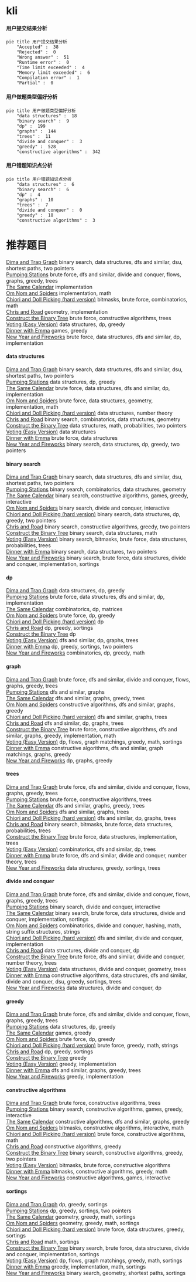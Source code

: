 # kli
<!-- tabs:start -->
#### **用户提交结果分析**

```mermaid
pie title 用户提交结果分析
    "Accepted" :  38
    "Rejected" :  0
    "Wrong answer" :  51
    "Runtime error" :  0
    "Time limit exceeded" :  4
    "Memory limit exceeded" :  6
    "Compilation error" :  1
    "Partial" :  0
```
#### **用户做题类型偏好分析**

```mermaid
pie title 用户做题类型偏好分析
    "data structures" :  18
    "binary search" :  9
    "dp" :  199
    "graphs" :  144
    "trees" :  11
    "divide and conquer" :  3
    "greedy" :  528
    "constructive algorithms" :  342
```
#### **用户错题知识点分析**

```mermaid
pie title 用户错题知识点分析
    "data structures" :  6
    "binary search" :  6
    "dp" :  4
    "graphs" :  10
    "trees" :  7
    "divide and conquer" :  0
    "greedy" :  18
    "constructive algorithms" :  3
```
<!-- tabs:end -->
# 推荐题目
[Dima and Trap Graph](http://codeforces.com/problemset/problem/366/D)		binary search,
                        data structures,
                        dfs and similar,
                        dsu,
                        shortest paths,
                        two pointers		  
[Pumping Stations](http://codeforces.com/problemset/problem/343/E)		brute force,
                        dfs and similar,
                        divide and conquer,
                        flows,
                        graphs,
                        greedy,
                        trees		  
[The Same Calendar](http://codeforces.com/problemset/problem/678/B)		implementation		  
[Om Nom and Spiders](http://codeforces.com/problemset/problem/436/B)		implementation,
                        math		  
[Chiori and Doll Picking (hard version)](http://codeforces.com/problemset/problem/1336/E2)		bitmasks,
                        brute force,
                        combinatorics,
                        math		  
[Chris and Road](http://codeforces.com/problemset/problem/703/C)		geometry,
                        implementation		  
[Construct the Binary Tree](http://codeforces.com/problemset/problem/1311/E)		brute force,
                        constructive algorithms,
                        trees		  
[Voting (Easy Version)](http://codeforces.com/problemset/problem/1251/E1)		data structures,
                        dp,
                        greedy		  
[Dinner with Emma](http://codeforces.com/problemset/problem/616/B)		games,
                        greedy		  
[New Year and Fireworks](http://codeforces.com/problemset/problem/750/D)		brute force,
                        data structures,
                        dfs and similar,
                        dp,
                        implementation		  
<!-- tabs:start -->
#### **data structures**
[Dima and Trap Graph](http://codeforces.com/problemset/problem/366/D)		binary search,
                        data structures,
                        dfs and similar,
                        dsu,
                        shortest paths,
                        two pointers		  
[Pumping Stations](http://codeforces.com/problemset/problem/1251/E1)		data structures,
                        dp,
                        greedy		  
[The Same Calendar](http://codeforces.com/problemset/problem/750/D)		brute force,
                        data structures,
                        dfs and similar,
                        dp,
                        implementation		  
[Om Nom and Spiders](http://codeforces.com/problemset/problem/514/B)		brute force,
                        data structures,
                        geometry,
                        implementation,
                        math		  
[Chiori and Doll Picking (hard version)](http://codeforces.com/problemset/problem/870/F)		data structures,
                        number theory		  
[Chris and Road](http://codeforces.com/problemset/problem/815/D)		binary search,
                        combinatorics,
                        data structures,
                        geometry		  
[Construct the Binary Tree](http://codeforces.com/problemset/problem/846/F)		data structures,
                        math,
                        probabilities,
                        two pointers		  
[Voting (Easy Version)](http://codeforces.com/problemset/problem/853/C)		data structures		  
[Dinner with Emma](http://codeforces.com/problemset/problem/200/A)		brute force,
                        data structures		  
[New Year and Fireworks](http://codeforces.com/problemset/problem/1492/C)		binary search,
                        data structures,
                        dp,
                        greedy,
                        two pointers		  
#### **binary search**
[Dima and Trap Graph](http://codeforces.com/problemset/problem/366/D)		binary search,
                        data structures,
                        dfs and similar,
                        dsu,
                        shortest paths,
                        two pointers		  
[Pumping Stations](http://codeforces.com/problemset/problem/815/D)		binary search,
                        combinatorics,
                        data structures,
                        geometry		  
[The Same Calendar](http://codeforces.com/problemset/problem/896/B)		binary search,
                        constructive algorithms,
                        games,
                        greedy,
                        interactive		  
[Om Nom and Spiders](http://codeforces.com/problemset/problem/1372/F)		binary search,
                        divide and conquer,
                        interactive		  
[Chiori and Doll Picking (hard version)](http://codeforces.com/problemset/problem/1492/C)		binary search,
                        data structures,
                        dp,
                        greedy,
                        two pointers		  
[Chris and Road](http://codeforces.com/problemset/problem/1463/D)		binary search,
                        constructive algorithms,
                        greedy,
                        two pointers		  
[Construct the Binary Tree](http://codeforces.com/problemset/problem/1490/G)		binary search,
                        data structures,
                        math		  
[Voting (Easy Version)](http://codeforces.com/problemset/problem/1479/D)		binary search,
                        bitmasks,
                        brute force,
                        data structures,
                        probabilities,
                        trees		  
[Dinner with Emma](http://codeforces.com/problemset/problem/1436/E)		binary search,
                        data structures,
                        two pointers		  
[New Year and Fireworks](http://codeforces.com/problemset/problem/1461/D)		binary search,
                        brute force,
                        data structures,
                        divide and conquer,
                        implementation,
                        sortings		  
#### **dp**
[Dima and Trap Graph](http://codeforces.com/problemset/problem/1251/E1)		data structures,
                        dp,
                        greedy		  
[Pumping Stations](http://codeforces.com/problemset/problem/750/D)		brute force,
                        data structures,
                        dfs and similar,
                        dp,
                        implementation		  
[The Same Calendar](http://codeforces.com/problemset/problem/917/C)		combinatorics,
                        dp,
                        matrices		  
[Om Nom and Spiders](http://codeforces.com/problemset/problem/662/E)		brute force,
                        dp,
                        greedy		  
[Chiori and Doll Picking (hard version)](http://codeforces.com/problemset/problem/711/C)		dp		  
[Chris and Road](http://codeforces.com/problemset/problem/1286/A)		dp,
                        greedy,
                        sortings		  
[Construct the Binary Tree](http://codeforces.com/problemset/problem/176/B)		dp		  
[Voting (Easy Version)](http://codeforces.com/problemset/problem/700/B)		dfs and similar,
                        dp,
                        graphs,
                        trees		  
[Dinner with Emma](http://codeforces.com/problemset/problem/1394/A)		dp,
                        greedy,
                        sortings,
                        two pointers		  
[New Year and Fireworks](http://codeforces.com/problemset/problem/1511/E)		combinatorics,
                        dp,
                        greedy,
                        math		  
#### **graph**
[Dima and Trap Graph](http://codeforces.com/problemset/problem/343/E)		brute force,
                        dfs and similar,
                        divide and conquer,
                        flows,
                        graphs,
                        greedy,
                        trees		  
[Pumping Stations](https://codeforces.com/contest/1161/problem/D)		dfs and similar,
                        graphs		  
[The Same Calendar](http://codeforces.com/problemset/problem/767/C)		dfs and similar,
                        graphs,
                        greedy,
                        trees		  
[Om Nom and Spiders](http://codeforces.com/problemset/problem/1325/F)		constructive algorithms,
                        dfs and similar,
                        graphs,
                        greedy		  
[Chiori and Doll Picking (hard version)](http://codeforces.com/problemset/problem/862/B)		dfs and similar,
                        graphs,
                        trees		  
[Chris and Road](http://codeforces.com/problemset/problem/700/B)		dfs and similar,
                        dp,
                        graphs,
                        trees		  
[Construct the Binary Tree](http://codeforces.com/problemset/problem/1487/C)		brute force,
                        constructive algorithms,
                        dfs and similar,
                        graphs,
                        greedy,
                        implementation,
                        math		  
[Voting (Easy Version)](http://codeforces.com/problemset/problem/1437/C)		dp,
                        flows,
                        graph matchings,
                        greedy,
                        math,
                        sortings		  
[Dinner with Emma](http://codeforces.com/problemset/problem/1470/D)		constructive algorithms,
                        dfs and similar,
                        graph matchings,
                        graphs,
                        greedy		  
[New Year and Fireworks](http://codeforces.com/problemset/problem/1476/C)		dp,
                        graphs,
                        greedy		  
#### **trees**
[Dima and Trap Graph](http://codeforces.com/problemset/problem/343/E)		brute force,
                        dfs and similar,
                        divide and conquer,
                        flows,
                        graphs,
                        greedy,
                        trees		  
[Pumping Stations](http://codeforces.com/problemset/problem/1311/E)		brute force,
                        constructive algorithms,
                        trees		  
[The Same Calendar](http://codeforces.com/problemset/problem/767/C)		dfs and similar,
                        graphs,
                        greedy,
                        trees		  
[Om Nom and Spiders](http://codeforces.com/problemset/problem/862/B)		dfs and similar,
                        graphs,
                        trees		  
[Chiori and Doll Picking (hard version)](http://codeforces.com/problemset/problem/700/B)		dfs and similar,
                        dp,
                        graphs,
                        trees		  
[Chris and Road](http://codeforces.com/problemset/problem/1479/D)		binary search,
                        bitmasks,
                        brute force,
                        data structures,
                        probabilities,
                        trees		  
[Construct the Binary Tree](http://codeforces.com/problemset/problem/1511/C)		brute force,
                        data structures,
                        implementation,
                        trees		  
[Voting (Easy Version)](http://codeforces.com/problemset/problem/1499/F)		combinatorics,
                        dfs and similar,
                        dp,
                        trees		  
[Dinner with Emma](http://codeforces.com/problemset/problem/1491/E)		brute force,
                        dfs and similar,
                        divide and conquer,
                        number theory,
                        trees		  
[New Year and Fireworks](http://codeforces.com/problemset/problem/1466/D)		data structures,
                        greedy,
                        sortings,
                        trees		  
#### **divide and conquer**
[Dima and Trap Graph](http://codeforces.com/problemset/problem/343/E)		brute force,
                        dfs and similar,
                        divide and conquer,
                        flows,
                        graphs,
                        greedy,
                        trees		  
[Pumping Stations](http://codeforces.com/problemset/problem/1372/F)		binary search,
                        divide and conquer,
                        interactive		  
[The Same Calendar](http://codeforces.com/problemset/problem/1461/D)		binary search,
                        brute force,
                        data structures,
                        divide and conquer,
                        implementation,
                        sortings		  
[Om Nom and Spiders](http://codeforces.com/problemset/problem/1466/G)		combinatorics,
                        divide and conquer,
                        hashing,
                        math,
                        string suffix structures,
                        strings		  
[Chiori and Doll Picking (hard version)](http://codeforces.com/problemset/problem/1490/D)		dfs and similar,
                        divide and conquer,
                        implementation		  
[Chris and Road](https://codeforces.com/contest/1483/problem/C)		data structures,
                        divide and conquer,
                        dp		  
[Construct the Binary Tree](http://codeforces.com/problemset/problem/1491/E)		brute force,
                        dfs and similar,
                        divide and conquer,
                        number theory,
                        trees		  
[Voting (Easy Version)](http://codeforces.com/problemset/problem/1303/G)		data structures,
                        divide and conquer,
                        geometry,
                        trees		  
[Dinner with Emma](http://codeforces.com/problemset/problem/1494/D)		constructive algorithms,
                        data structures,
                        dfs and similar,
                        divide and conquer,
                        dsu,
                        greedy,
                        sortings,
                        trees		  
[New Year and Fireworks](http://codeforces.com/problemset/problem/1482/E)		data structures,
                        divide and conquer,
                        dp		  
#### **greedy**
[Dima and Trap Graph](http://codeforces.com/problemset/problem/343/E)		brute force,
                        dfs and similar,
                        divide and conquer,
                        flows,
                        graphs,
                        greedy,
                        trees		  
[Pumping Stations](http://codeforces.com/problemset/problem/1251/E1)		data structures,
                        dp,
                        greedy		  
[The Same Calendar](http://codeforces.com/problemset/problem/616/B)		games,
                        greedy		  
[Om Nom and Spiders](http://codeforces.com/problemset/problem/662/E)		brute force,
                        dp,
                        greedy		  
[Chiori and Doll Picking (hard version)](http://codeforces.com/problemset/problem/1138/B)		brute force,
                        greedy,
                        math,
                        strings		  
[Chris and Road](http://codeforces.com/problemset/problem/1286/A)		dp,
                        greedy,
                        sortings		  
[Construct the Binary Tree](http://codeforces.com/problemset/problem/985/C)		greedy		  
[Voting (Easy Version)](http://codeforces.com/problemset/problem/862/A)		greedy,
                        implementation		  
[Dinner with Emma](http://codeforces.com/problemset/problem/767/C)		dfs and similar,
                        graphs,
                        greedy,
                        trees		  
[New Year and Fireworks](https://codeforces.com/contest/956/problem/A)		greedy,
                        implementation		  
#### **constructive algorithms**
[Dima and Trap Graph](http://codeforces.com/problemset/problem/1311/E)		brute force,
                        constructive algorithms,
                        trees		  
[Pumping Stations](http://codeforces.com/problemset/problem/896/B)		binary search,
                        constructive algorithms,
                        games,
                        greedy,
                        interactive		  
[The Same Calendar](http://codeforces.com/problemset/problem/1325/F)		constructive algorithms,
                        dfs and similar,
                        graphs,
                        greedy		  
[Om Nom and Spiders](http://codeforces.com/problemset/problem/1392/E)		bitmasks,
                        constructive algorithms,
                        interactive,
                        math		  
[Chiori and Doll Picking (hard version)](http://codeforces.com/problemset/problem/1490/B)		brute force,
                        constructive algorithms,
                        math		  
[Chris and Road](http://codeforces.com/problemset/problem/1493/A)		constructive algorithms,
                        greedy		  
[Construct the Binary Tree](http://codeforces.com/problemset/problem/1463/D)		binary search,
                        constructive algorithms,
                        greedy,
                        two pointers		  
[Voting (Easy Version)](https://codeforces.com/contest/1456/problem/B)		bitmasks,
                        brute force,
                        constructive algorithms		  
[Dinner with Emma](http://codeforces.com/problemset/problem/1492/D)		bitmasks,
                        constructive algorithms,
                        greedy,
                        math		  
[New Year and Fireworks](https://codeforces.com/contest/1504/problem/D)		constructive algorithms,
                        games,
                        interactive		  
#### **sortings**
[Dima and Trap Graph](http://codeforces.com/problemset/problem/1286/A)		dp,
                        greedy,
                        sortings		  
[Pumping Stations](http://codeforces.com/problemset/problem/1394/A)		dp,
                        greedy,
                        sortings,
                        two pointers		  
[The Same Calendar](https://codeforces.com/contest/1496/problem/C)		geometry,
                        greedy,
                        math,
                        sortings		  
[Om Nom and Spiders](http://codeforces.com/problemset/problem/1495/A)		geometry,
                        greedy,
                        math,
                        sortings		  
[Chiori and Doll Picking (hard version)](http://codeforces.com/problemset/problem/1497/A)		brute force,
                        data structures,
                        greedy,
                        sortings		  
[Chris and Road](http://codeforces.com/problemset/problem/1427/A)		math,
                        sortings		  
[Construct the Binary Tree](http://codeforces.com/problemset/problem/1461/D)		binary search,
                        brute force,
                        data structures,
                        divide and conquer,
                        implementation,
                        sortings		  
[Voting (Easy Version)](http://codeforces.com/problemset/problem/1437/C)		dp,
                        flows,
                        graph matchings,
                        greedy,
                        math,
                        sortings		  
[Dinner with Emma](http://codeforces.com/problemset/problem/1473/A)		greedy,
                        implementation,
                        math,
                        sortings		  
[New Year and Fireworks](http://codeforces.com/problemset/problem/1486/B)		binary search,
                        geometry,
                        shortest paths,
                        sortings		  
<!-- tabs:end -->
